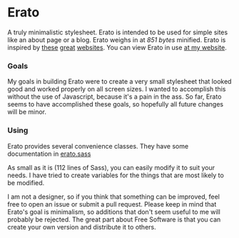 # Erato
A truly minimalistic stylesheet. Erato is intended to be used for simple sites like an about page or a blog. Erato weighs in at _851 bytes_ minified.
Erato is inspired by [these](http://motherfuckingwebsite.com/) [great](http://bettermotherfuckingwebsite.com/) [websites](http://evenbettermotherfucking.website/). You can view Erato in use [at my website](https://nokaa.moe).

### Goals
My goals in building Erato were to create a very small stylesheet that looked good and worked properly on all screen sizes. I wanted to accomplish this without the use of Javascript, because it's a pain in the ass.
So far, Erato seems to have accomplished these goals, so hopefully all future changes will be minor.

### Using
Erato provides several convenience classes. They have some documentation in [erato.sass](https://github.com/nokaa/erato/blob/master/erato.sass)

As small as it is (112 lines of Sass), you can easily modify it to suit your needs. I have tried to create variables for the things that are most likely to be modified.

I am not a designer, so if you think that something can be improved, feel free to open an issue or submit a pull request. Please keep in mind that Erato's goal is minimalism, so additions that don't seem useful to me will probably be rejected. The great part about Free Software is that you can create your own version and distribute it to others.
